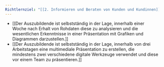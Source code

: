 ```yaml
---
Richtlernziel: "[[2. Informieren und Beraten von Kunden und Kundinnen]]"
---
```

- [[Der Auszubildende ist selbstständig in der Lage, innerhalb einer Woche nach Erhalt von Rohdaten diese zu analysieren und die wesentlichen Erkenntnisse in einer Präsentation mit Grafiken und Diagrammen darzustellen.]]
- [[Der Auszubildende ist selbstständig in der Lage, innerhalb von drei Arbeitstagen eine multimediale Präsentation zu erstellen, die mindestens zwei verschiedene digitale Werkzeuge verwendet und diese vor einem Team zu präsentieren.]]